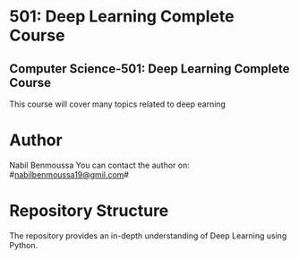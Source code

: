 # 501: Deep Learning Complete Course
## Computer Science-501: Deep Learning Complete Course
This course will cover many topics related to deep earning
# Author
Nabil Benmoussa
You can contact the author on: #nabilbenmoussa19@gmil.com#
# Repository Structure
The repository provides an in-depth understanding of Deep Learning using Python.
